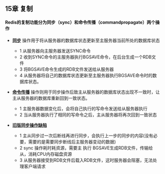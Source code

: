 ## 15章 复制
#### Redis的复制功能分为同步（sync）和命令传播（commandpropagate）两个操作
* **[同步](#同步)** 操作用于将从服务器的数据库状态更新至主服务器当前所处的数据库状态
    
    * 1 从服务器向主服务器发送SYNC命令
    * 2 收到SYNC命令的主服务器执行BGSAVE命令，在后台生成一个RDB文件
    * 3 将BGSAVE命令生成的RDB文件发送给从服务器
    * 4 从服务器将自己的数据库状态更新至主服务器执行BGSAVE命令时的数据库状态。


- **[命令传播](#命令传播)** 操作则用于同步操作后致主从服务器的数据库状态出现不一致时，让主从服务器的数据库重新回到一致状态。

    * 1 主服务器数据变化后，会将自己执行的写命令发送给从服务器执行
    * 2 当从服务器执行了相同的写命令之后，主从服务器将再次回到一致状态

- **[旧版同步操作缺陷](#旧版同步操作缺陷)**

    * 1 主从同步过一次后断线再进行同步，会执行上一步的同步的内容(没有必要，需要的是需要同步断线后主服务器变动的数据)
    * 2 sync 操作耗时耗资源，需要主 执行 BGSAVE生成RDB文件，传输给从，消耗CPU内存磁盘资源
    * 3 从服务器接受到RDB文件后载入RDB文件，这时服务器会阻塞，无法处理客户端请求

